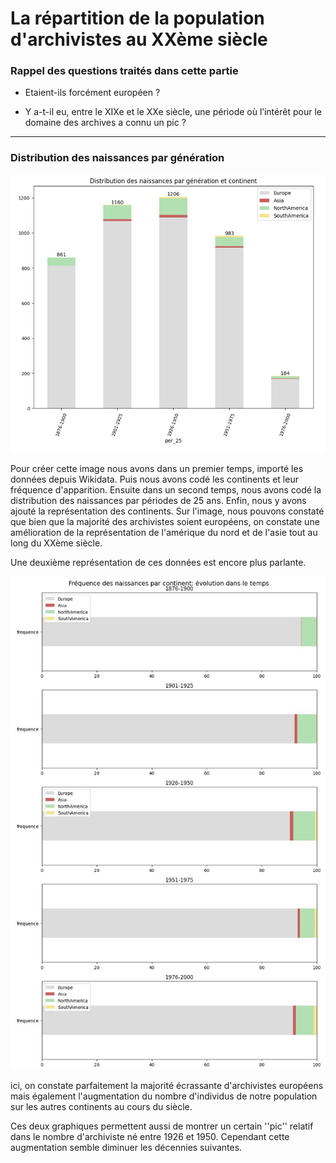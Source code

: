 # La répartition de la population d'archivistes au XXème siècle

### Rappel des questions traités dans cette partie

- Etaient-ils forcément européen ?

- Y a-t-il eu, entre le XIXe et le XXe siècle, une période où l’intérêt pour le domaine des archives a connu un pic ?

________________________________

###  Distribution des naissances par génération

![Distribution des naissances par génération et continent](https://github.com/mroylem/archivist/blob/main/sparqlnotebook/images/Distribution%20des%20naissance%20par%20g%C3%A9n%C3%A9ration%20et%20continent_distribution%20des%20continents.jpg "Distribution des naissances par génération et continent")

Pour créer cette image nous avons dans un premier temps, importé les données depuis Wikidata. Puis nous avons codé les continents et leur fréquence d'apparition. Ensuite dans un second temps, nous avons codé la distribution des naissances par périodes de 25 ans. Enfin, nous y avons ajouté la représentation des continents.
Sur l'image, nous pouvons constaté que bien que la majorité des archivistes soient européens, on constate une amélioration de la représentation de l'amérique du nord et de l'asie tout au long du XXème siècle.

Une deuxième représentation de ces données est encore plus parlante. 

![Fréquence des naissances par continents](https://github.com/mroylem/archivist/blob/main/sparqlnotebook/images/Fr%C3%A9quence%20des%20naissances%20par%20continents_%C3%A9volution%20dans%20le%20temps%201876-1900_dis_continent.jpg "Fréquence des naissances par continents")

ici, on constate parfaitement la majorité écrassante d'archivistes européens mais également l'augmentation du nombre d'individus de notre population sur les autres continents au cours du siècle. 

Ces deux graphiques permettent aussi de montrer un certain ''pic'' relatif dans le nombre d'archiviste né entre 1926 et 1950. Cependant cette augmentation semble diminuer les décennies suivantes.  